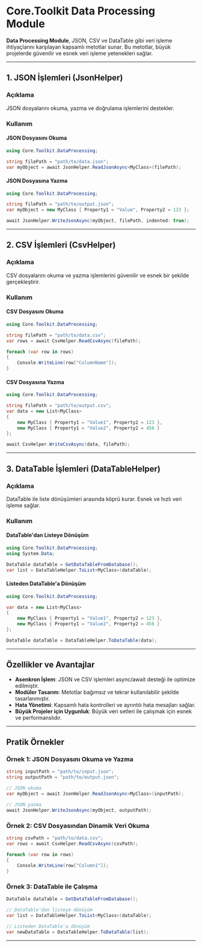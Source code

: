 ﻿# Core.Toolkit Data Processing Module

**Data Processing Module**, JSON, CSV ve DataTable gibi veri işleme ihtiyaçlarını karşılayan kapsamlı metotlar sunar. Bu metotlar, büyük projelerde güvenilir ve esnek veri işleme yetenekleri sağlar.

---

## **1. JSON İşlemleri (JsonHelper)**

### **Açıklama**
JSON dosyalarını okuma, yazma ve doğrulama işlemlerini destekler.

### **Kullanım**

#### **JSON Dosyasını Okuma**
```csharp
using Core.Toolkit.DataProcessing;

string filePath = "path/to/data.json";
var myObject = await JsonHelper.ReadJsonAsync<MyClass>(filePath);
```

#### **JSON Dosyasına Yazma**
```csharp
using Core.Toolkit.DataProcessing;

string filePath = "path/to/output.json";
var myObject = new MyClass { Property1 = "Value", Property2 = 123 };

await JsonHelper.WriteJsonAsync(myObject, filePath, indented: true);
```

---

## **2. CSV İşlemleri (CsvHelper)**

### **Açıklama**
CSV dosyalarını okuma ve yazma işlemlerini güvenilir ve esnek bir şekilde gerçekleştirir.

### **Kullanım**

#### **CSV Dosyasını Okuma**
```csharp
using Core.Toolkit.DataProcessing;

string filePath = "path/to/data.csv";
var rows = await CsvHelper.ReadCsvAsync(filePath);

foreach (var row in rows)
{
    Console.WriteLine(row["ColumnName"]);
}
```

#### **CSV Dosyasına Yazma**
```csharp
using Core.Toolkit.DataProcessing;

string filePath = "path/to/output.csv";
var data = new List<MyClass>
{
    new MyClass { Property1 = "Value1", Property2 = 123 },
    new MyClass { Property1 = "Value2", Property2 = 456 }
};

await CsvHelper.WriteCsvAsync(data, filePath);
```

---

## **3. DataTable İşlemleri (DataTableHelper)**

### **Açıklama**
DataTable ile liste dönüşümleri arasında köprü kurar. Esnek ve hızlı veri işleme sağlar.

### **Kullanım**

#### **DataTable'dan Listeye Dönüşüm**
```csharp
using Core.Toolkit.DataProcessing;
using System.Data;

DataTable dataTable = GetDataTableFromDatabase();
var list = DataTableHelper.ToList<MyClass>(dataTable);
```

#### **Listeden DataTable'a Dönüşüm**
```csharp
using Core.Toolkit.DataProcessing;

var data = new List<MyClass>
{
    new MyClass { Property1 = "Value1", Property2 = 123 },
    new MyClass { Property1 = "Value2", Property2 = 456 }
};

DataTable dataTable = DataTableHelper.ToDataTable(data);
```

---

## **Özellikler ve Avantajlar**

- **Asenkron İşlem**: JSON ve CSV işlemleri async/await desteği ile optimize edilmiştir.
- **Modüler Tasarım**: Metotlar bağımsız ve tekrar kullanılabilir şekilde tasarlanmıştır.
- **Hata Yönetimi**: Kapsamlı hata kontrolleri ve ayrıntılı hata mesajları sağlar.
- **Büyük Projeler için Uygunluk**: Büyük veri setleri ile çalışmak için esnek ve performanslıdır.

---

## **Pratik Örnekler**

### **Örnek 1: JSON Dosyasını Okuma ve Yazma**
```csharp
string inputPath = "path/to/input.json";
string outputPath = "path/to/output.json";

// JSON okuma
var myObject = await JsonHelper.ReadJsonAsync<MyClass>(inputPath);

// JSON yazma
await JsonHelper.WriteJsonAsync(myObject, outputPath);
```

### **Örnek 2: CSV Dosyasından Dinamik Veri Okuma**
```csharp
string csvPath = "path/to/data.csv";
var rows = await CsvHelper.ReadCsvAsync(csvPath);

foreach (var row in rows)
{
    Console.WriteLine(row["Column1"]);
}
```

### **Örnek 3: DataTable ile Çalışma**
```csharp
DataTable dataTable = GetDataTableFromDatabase();

// DataTable'dan listeye dönüşüm
var list = DataTableHelper.ToList<MyClass>(dataTable);

// Listeden DataTable'a dönüşüm
var newDataTable = DataTableHelper.ToDataTable(list);
```

---
